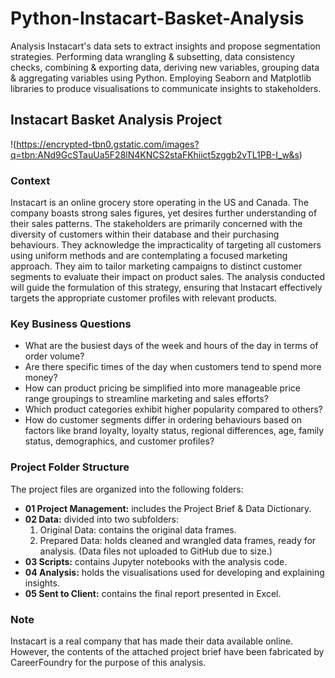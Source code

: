 # Python-Instacart-Basket-Analysis

Analysis Instacart's data sets to extract insights and propose segmentation strategies. Performing data wrangling & subsetting, data consistency checks, combining & exporting data, deriving new variables, grouping data & aggregating variables using Python. Employing Seaborn and Matplotlib libraries to produce visualisations to communicate insights to stakeholders.

## Instacart Basket Analysis Project

!(https://encrypted-tbn0.gstatic.com/images?q=tbn:ANd9GcSTauUa5F28lN4KNCS2staFKhiict5zggb2vTL1PB-I_w&s)

### Context

Instacart is an online grocery store operating in the US and Canada. The company boasts strong sales figures, yet desires further understanding of their sales patterns. The stakeholders are primarily concerned with the diversity of customers within their database and their purchasing behaviours. They acknowledge the impracticality of targeting all customers using uniform methods and are contemplating a focused marketing approach. They aim to tailor marketing campaigns to distinct customer segments to evaluate their impact on product sales. The analysis conducted will guide the formulation of this strategy, ensuring that Instacart effectively targets the appropriate customer profiles with relevant products.

### Key Business Questions

- What are the busiest days of the week and hours of the day in terms of order volume?
- Are there specific times of the day when customers tend to spend more money?
- How can product pricing be simplified into more manageable price range groupings to streamline marketing and sales efforts?
- Which product categories exhibit higher popularity compared to others?
- How do customer segments differ in ordering behaviours based on factors like brand loyalty, loyalty status, regional differences, age, family status, demographics, and customer profiles?

### Project Folder Structure

The project files are organized into the following folders:
- **01 Project Management:** includes the Project Brief & Data Dictionary.
- **02 Data:** divided into two subfolders:
  1. Original Data: contains the original data frames.
  2. Prepared Data: holds cleaned and wrangled data frames, ready for analysis. (Data files not uploaded to GitHub due to size.)
- **03 Scripts:** contains Jupyter notebooks with the analysis code.
- **04 Analysis:** holds the visualisations used for developing and explaining insights.
- **05 Sent to Client:** contains the final report presented in Excel.

### Note

Instacart is a real company that has made their data available online. However, the contents of the attached project brief have been fabricated by CareerFoundry for the purpose of this analysis.
